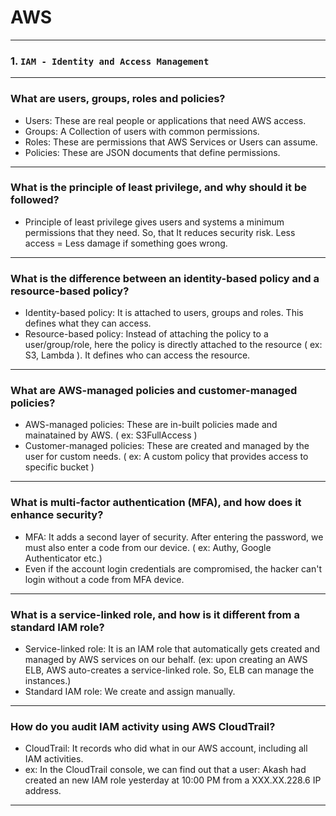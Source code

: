 # AWS
---
### 1. `IAM - Identity and Access Management`
---
### What are users, groups, roles and policies?
- Users: These are real people or applications that need AWS access.
- Groups: A Collection of users with common permissions.
- Roles: These are permissions that AWS Services or Users can assume.
- Policies: These are JSON documents that define permissions.
---
### What is the principle of least privilege, and why should it be followed?
- Principle of least privilege gives users and systems a minimum permissions that they need. So, that It reduces security risk. Less access = Less damage if something goes wrong.
---
### What is the difference between an identity-based policy and a resource-based policy?
- Identity-based policy: It is attached to users, groups and roles. This defines what they can access.
- Resource-based policy: Instead of attaching the policy to a user/group/role, here the policy is directly attached to the resource ( ex: S3, Lambda ). It defines who can access the resource.
---
### What are AWS-managed policies and customer-managed policies?
- AWS-managed policies: These are in-built policies made and mainatained by AWS. ( ex: S3FullAccess )
- Customer-managed policies: These are created and managed by the user for custom needs. ( ex: A custom policy that provides access to specific bucket )
---
### What is multi-factor authentication (MFA), and how does it enhance security?
- MFA: It adds a second layer of security. After entering the password, we must also enter a code from our device. ( ex: Authy, Google Authenticator etc.)
- Even if the account login credentials are compromised, the hacker can't login without a code from MFA device.
---
### What is a service-linked role, and how is it different from a standard IAM role?
- Service-linked role: It is an IAM role that automatically gets created and managed by AWS services on our behalf. (ex: upon creating an AWS ELB, AWS auto-creates a service-linked role. So, ELB can manage the instances.)
- Standard IAM role: We create and assign manually.
---
### How do you audit IAM activity using AWS CloudTrail?
- CloudTrail: It records who did what in our AWS account, including all IAM activities.
- ex: In the CloudTrail console, we can find out that a user: Akash had created an new IAM role yesterday at 10:00 PM from a XXX.XX.228.6 IP address.
---